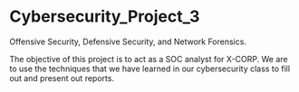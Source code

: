 # Cybersecurity_Project_3

Offensive Security, Defensive Security, and Network Forensics.

The objective of this project is to act as a SOC analyst for X-CORP. We are to use the techniques that we have learned in our cybersecurity class to fill out and present out reports. 
